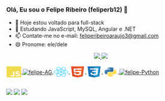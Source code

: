 ### Olá, Eu sou o Felipe Ribeiro (feliperb12) 👋

- 🔭 Hoje estou voltado para full-stack
- 🌱 Estudando JavaScript, MySQL, Angular e .NET
- 📫 Contate-me no e-mail: feliperibeiroaraujo3@gmail.com
- 😄 Pronome: ele/dele

<div align="center">
  <a href="https://github.com/feliperb12">
  <img height="150em" src="https://github-readme-stats.vercel.app/api?username=feliperb12&show_icons=true&theme=dark&include_all_commits=true&count_private=true"/>
  <img height="150em" src="https://github-readme-stats.vercel.app/api/top-langs/?username=feliperb12&layout=compact&langs_count=7&theme=dark"/>
</div>
<div style="display: inline_block"><br>
  <img align="center" alt="felipe-Js" height="30" width="40" src="https://raw.githubusercontent.com/devicons/devicon/master/icons/javascript/javascript-plain.svg">
  <img align="center" alt="felipe-AG" height="30" width="40" src="https://cdn.jsdelivr.net/gh/devicons/devicon/icons/angularjs/angularjs-original.svg">
  <img align="center" alt="felipe-React" height="30" width="40" src="https://raw.githubusercontent.com/devicons/devicon/master/icons/react/react-original.svg">
  <img align="center" alt="felipe-HTML" height="30" width="40" src="https://raw.githubusercontent.com/devicons/devicon/master/icons/html5/html5-original.svg">
  <img align="center" alt="felipe-CSS" height="30" width="40" src="https://raw.githubusercontent.com/devicons/devicon/master/icons/css3/css3-original.svg">
  <img align="center" alt="felipe-Python" height="30" width="40" src="https://raw.githubusercontent.com/devicons/devicon/master/icons/python/python-original.svg">
  <img align="center" alt="felipe-Python" height="30" width="40" src="https://cdn.jsdelivr.net/gh/devicons/devicon/icons/mysql/mysql-original.svg">

</div>
  
  ##
 
<div> 
  <a href="https://www.instagram.com/feliipe__ribeiro/" target="_blank"><img src="https://img.shields.io/badge/-Instagram-%23E4405F?style=for-the-badge&logo=instagram&logoColor=white" target="_blank"></a>
  <a href = "mailto:feliperibeiroaraujo3@gmail.com"><img src="https://img.shields.io/badge/-Gmail-%23333?style=for-the-badge&logo=gmail&logoColor=white" target="_blank"></a>
  <a href="https://www.linkedin.com/in/felipe-ribeiro-araujo/" target="_blank"><img src="https://img.shields.io/badge/-LinkedIn-%230077B5?style=for-the-badge&logo=linkedin&logoColor=white" target="_blank"></a> 
 
  
 
</div>
